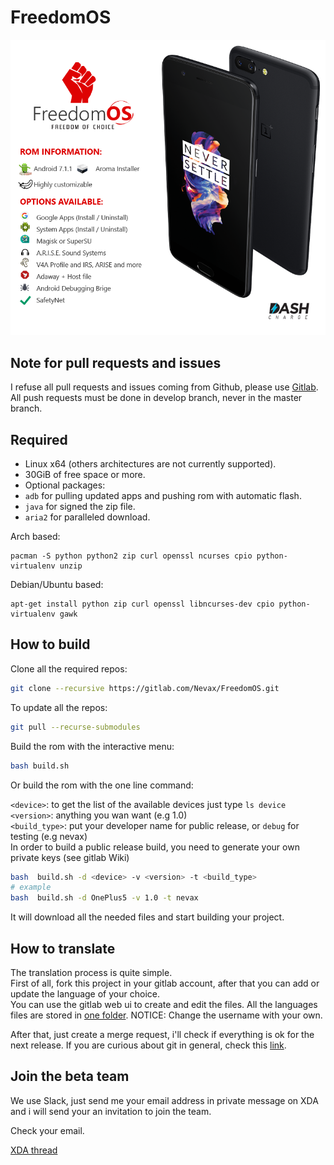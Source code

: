 # FreedomOS

![alt text](assets/media/png/op5-big-banner-nougat.png)

## Note for pull requests and issues

I refuse all pull requests and issues coming from Github, please use [Gitlab](https://gitlab.com/Nevax/FreedomOS).
All push requests must be done in develop branch, never in the master branch.

## Required
- Linux x64 (others architectures are not currently supported).
- 30GiB of free space or more.
- Optional packages:
- `adb` for pulling updated apps and pushing rom with automatic flash.
- `java` for signed the zip file.
- `aria2` for paralleled download.

Arch based:
```
pacman -S python python2 zip curl openssl ncurses cpio python-virtualenv unzip
```

Debian/Ubuntu based:
```
apt-get install python zip curl openssl libncurses-dev cpio python-virtualenv gawk
```

## How to build

Clone all the required repos:
```bash
git clone --recursive https://gitlab.com/Nevax/FreedomOS.git
```
To update all the repos:
```bash
git pull --recurse-submodules
```
Build the rom with the interactive menu:
```bash
bash build.sh
```

Or build the rom with the one line command:

`<device>`: to get the list of the available devices just type `ls device`  
`<version>`: anything you wan want (e.g 1.0)  
`<build_type>`: put your developer name for public release, or `debug` for testing (e.g nevax)  
In order to build a public release build, you need to generate your own private keys (see gitlab Wiki)
```bash
bash  build.sh -d <device> -v <version> -t <build_type>
# example
bash  build.sh -d OnePlus5 -v 1.0 -t nevax
```

It will download all the needed files and start building your project.

## How to translate

The translation process is quite simple.   
First of all, fork this project in your gitlab account, after that you can add or update the language of your choice.   
You can use the gitlab web ui to create and edit the files.
All the languages files are stored in [one folder](https://gitlab.com/Nevax/FreedomOS/tree/master/assets/META-INF/aroma/common/langs).
NOTICE: Change the username with your own.

After that, just create a merge request, i'll check if everything is ok for the next release.
If you are curious about git in general, check this [link](https://forum.xda-developers.com/android/help/test-t3515907).

## Join the beta team
We use Slack, just send me your email address in private message on XDA and i will send your an invitation to join the team.

Check your email.

[XDA thread](http://forum.xda-developers.com/oneplus-3/development/rom-freedomos-1-0-t3409348)
